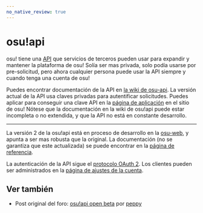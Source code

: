 ```yaml
---
no_native_review: true
---
```


# osu!api

osu! tiene una [API](https://es.wikipedia.org/wiki/API) que servicios de terceros pueden usar para expandir y mantener la plataforma de osu! Solía ser mas privada, solo podía usarse por pre-solicitud, pero ahora cualquier persona puede usar la API siempre y cuando tenga una cuenta de osu!

Puedes encontrar documentación de la API en [la wiki de osu-api](https://github.com/ppy/osu-api/wiki). La versión actual de la API usa claves privadas para autentificar solicitudes. Puedes aplicar para conseguir una clave API en la [página de aplicación](https://osu.ppy.sh/p/api) en el sitio de osu!
Nótese que la documentación en la wiki de osu!api puede estar incompleta o no extendida, y que la API no está en constante desarrollo.

---

La versión 2 de la osu!api está en proceso de desarrollo en la [osu-web](https://github.com/ppy/osu-web), y apunta a ser mas robusta que la original. La documentación (no se garantiza que este actualizada) se puede encontrar en la [página de referencia](https://docs.ppy.sh).

La autenticación de la API sigue el [protocolo OAuth 2](https://oauth.net/2/). Los clientes pueden ser administrados en la [página de ajustes de la cuenta](https://osu.ppy.sh/home/account/edit).

## Ver también

- Post original del foro: [osu!api open beta](https://osu.ppy.sh/community/forums/topics/141240) por [peppy](https://osu.ppy.sh/users/2)
